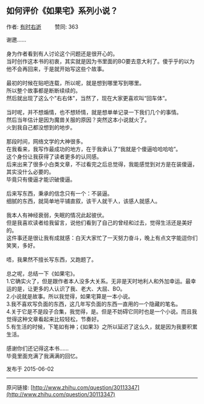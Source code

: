 ## 如何评价《如果宅》系列小说？

作者: [有时右逝](http://www.zhihu.com/people/you-shi-you-shi)&nbsp;&nbsp;&nbsp;&nbsp;&nbsp;&nbsp;&nbsp;&nbsp; 赞同: 363


谢邀……<br><br>身为作者看到有人讨论这个问题还是很开心的。<br>当时创作这本书的初衷，其实就是因为书里面的BO要去意大利了。傻乎乎的以为他不会再回来，于是就开始写这些个故事。<br><br>最初的时候在贴吧连载，所以呢，就是想到哪里写到哪里。<br>所以整个故事都是断断续续的。<br>然后就出现了这么个"右右体"，当然了，现在大家更喜欢叫“回车体”。<br><br>当时呢，并不想煽情，也不想矫情，就是想单单记录一下我们几个的事情。<br>然后当年估计是因为魔兽关服的原因？突然这本小说就火了。<br>火到我自己都没想到的地步。<br><br>那段时间，网络文学的大神很多。<br>在我看来，我写作最成功的地方，在于我承认了“我就是个傻逼哈哈哈哈”。<br>这个身份让我获得了读者更多的认同感。<br>后来出来了很多小白类文章，不过看完之后总觉得，我能感觉到对方是在装傻逼，其实没什么必要的。<br>毕竟只有傻逼才能识破傻逼。<br><br>后来写东西，秉承的信念只有一个：不装逼。<br>细腻的东西，就简单地平铺直叙，该干人就干人，该感人就感人。<br><br>我本人有神经衰弱，失眠的情况此起彼伏。<br>但是我喜欢读者给我留言，说他们看到了自己的曾经和过去，觉得生活还是美好的。<br>这件事还是很让我有成就感：白天大家忙了一天努力奋斗，晚上有点文字能逗你们笑笑，多好。<br><br>唔，我果然不擅长写东西，又跑题了。<br><br>总之呢，总结一下《如果宅》。<br>1.它确实火了，但是跟作者本人没多大关系。无非是天时地利人和外加幸运。最幸运的是，让更多的人认识了我、老大、大屈、BO。<br>2.小说就是故事。所以我觉得，如果宅算是一本小说。<br>3.我不喜欢写负面的东西，这几年写负面的东西一直用的一个隐藏的笔名。<br>4.关于它是不是段子合集，我觉得，是。但是不妨碍它同时也是一个小说。而且我觉得这种文章看起来比较轻松，节奏好。<br>5.有生活的时候，下笔如有神；《如果3》之所以延迟了这么久，就是因为我要积累生活。<br><br>感谢你们还记得这本书……<br>毕竟里面充满了我满满的回忆。



发布于 2015-06-02



---
原问链接: [http://www.zhihu.com/question/30113347](http://www.zhihu.com/question/30113347)